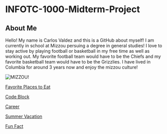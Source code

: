 # INFOTC-1000-Midterm-Project
## About Me
Hello! My name is Carlos Valdez and this is a GitHub about myself! I am currently in school at Mizzou persuing a degree in general studies! I love to stay active by playing football or basketball in my free time as well as working out. My favorite football team would have to be the Chiefs and my favorite basketball team would have to be the Grizzlies. I have lived in Columbia for around 3 years now and enjoy the mizzou culture!

![MIZZOU!](https://th.bing.com/th/id/R.e0d8b98364dfcdd439611fdbb3167155?rik=ApgYlqhJ31gCkg&riu=http%3a%2f%2fwww.bobleesays.com%2fwp-content%2fuploads%2f2016%2f11%2fMizzou.jpg&ehk=JSpHzFmLYFo5xriHNl3Nnyt2vveGOSsEIRsImugiCqA%3d&risl=&pid=ImgRaw&r=0)

[Favorite Places to Eat](https://github.com/Carlos0418/INFOTC-1000-Midterm-Project/blob/main/FavoritePlacesToEat.md)

[Code Block](https://github.com/Carlos0418/INFOTC-1000-Midterm-Project/blob/main/CodeBlock.md#code-block)

[Career](https://github.com/Carlos0418/INFOTC-1000-Midterm-Project/blob/main/Career.md#middle-school-teacher)

[Summer Vacation](https://github.com/Carlos0418/INFOTC-1000-Midterm-Project/blob/main/Vaca.md#cancun)

[Fun Fact]()
